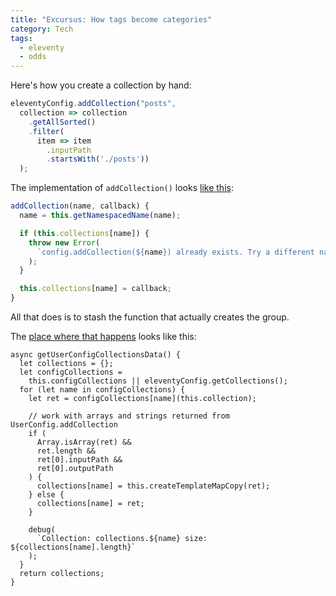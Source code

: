 ```yaml
---
title: "Excursus: How tags become categories"
category: Tech
tags:
  - eleventy
  - odds
---
```


Here's how you create a collection
by hand:

```js
eleventyConfig.addCollection("posts",
  collection => collection
    .getAllSorted()
    .filter(
      item => item
        .inputPath
        .startsWith('./posts'))
  );
```

The implementation of `addCollection()` looks
[like this][addCollection]:

```js
addCollection(name, callback) {
  name = this.getNamespacedName(name);

  if (this.collections[name]) {
    throw new Error(
      `config.addCollection(${name}) already exists. Try a different name for your collection.`
    );
  }

  this.collections[name] = callback;
}
```


All that does is
to stash the function
that actually creates the group.


The [place where that happens](https://github.com/11ty/eleventy/blob/master/src/TemplateMap.js#L167-L191)
looks like this:

``` js/5
async getUserConfigCollectionsData() {
  let collections = {};
  let configCollections =
    this.configCollections || eleventyConfig.getCollections();
  for (let name in configCollections) {
    let ret = configCollections[name](this.collection);

    // work with arrays and strings returned from UserConfig.addCollection
    if (
      Array.isArray(ret) &&
      ret.length &&
      ret[0].inputPath &&
      ret[0].outputPath
    ) {
      collections[name] = this.createTemplateMapCopy(ret);
    } else {
      collections[name] = ret;
    }

    debug(
      `Collection: collections.${name} size: ${collections[name].length}`
    );
  }
  return collections;
}
```

[addCollection]: https://github.com/11ty/eleventy/blob/master/src/UserConfig.js#L213-L223
